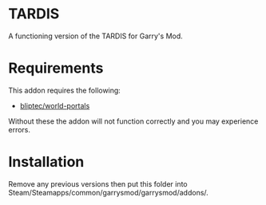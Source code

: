 TARDIS
=
A functioning version of the TARDIS for Garry's Mod.

Requirements
=
This addon requires the following:
- [bliptec/world-portals](https://github.com/bliptec/world-portals)

Without these the addon will not function correctly and you may experience errors.

Installation
=
Remove any previous versions then put this folder into Steam/Steamapps/common/garrysmod/garrysmod/addons/.